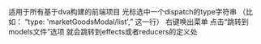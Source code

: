 适用于所有基于dva构建的前端项目 光标选中一个dispatch的type字符串 （比如： “type: 'marketGoodsModal/list',” 这一行） 右键唤出菜单 点击“跳转到models文件”选项 就会跳转到effects或者reducers的定义处
